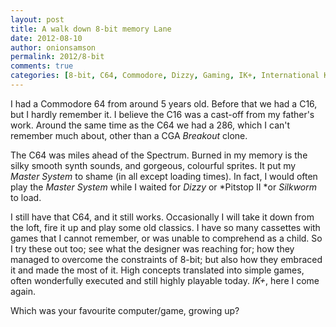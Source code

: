 ```yaml
---
layout: post
title: A walk down 8-bit memory Lane
date: 2012-08-10
author: onionsamson
permalink: 2012/8-bit
comments: true
categories: [8-bit, C64, Commodore, Dizzy, Gaming, IK+, International Karate, Pitstop 2, Pitstop II, Silkworm]
---
```


I had a Commodore 64 from around 5 years old. Before that we had a C16,
but I hardly remember it. I believe the C16 was a cast-off from my
father's work. Around the same time as the C64 we had a 286, which I
can't remember much about, other than a CGA *Breakout* clone.

The C64 was miles ahead of the Spectrum. Burned in my memory is the
silky smooth synth sounds, and gorgeous, colourful sprites. It put my
*Master System* to shame (in all except loading times). In fact, I would
often play the *Master System* while I waited for *Dizzy* or *Pitstop
II *or *Silkworm* to load.

I still have that C64, and it still works. Occasionally I will take it
down from the loft, fire it up and play some old classics. I have so
many cassettes with games that I cannot remember, or was unable to
comprehend as a child. So I try these out too; see what the designer was
reaching for; how they managed to overcome the constraints of 8-bit; but
also how they embraced it and made the most of it. High concepts
translated into simple games, often wonderfully executed and still
highly playable today. *IK+*, here I come again.

Which was your favourite computer/game, growing up?
